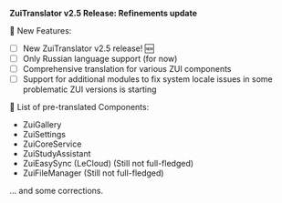 **ZuiTranslator v2.5 Release: Refinements update**

🚀 New Features:
- [ ] New ZuiTranslator v2.5 release! 🆕
- [ ] Only Russian language support (for now)
- [ ] Comprehensive translation for various ZUI components
- [ ] Support for additional modules to fix system locale issues in some problematic ZUI versions is starting 

🎁 List of pre-translated Components:

- ZuiGallery
- ZuiSettings
- ZuiCoreService
- ZuiStudyAssistant
- ZuiEasySync (LeCloud) (Still not full-fledged)
- ZuiFileManager (Still not full-fledged)

... and some corrections.
